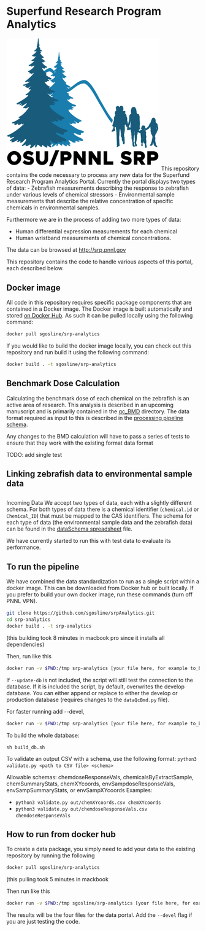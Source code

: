 # Superfund Research Program Analytics

<img src="OSU-PNNLsuperfund_Small.png"  width="400">
This repository contains the code necessary to process any new data for the Superfund Research Program Analytics Portal. Currently the portal displays two types of data:
- Zebrafish measurements describing the response to zebrafish under various levels of chemical stressors
- Environmental sample measurements that describe the relative concentration of specific chemicals in environmental samples.

Furthermore we are in the process of adding two more types of data:
- Human differential expression measurements for each chemical
- Human wristband measurements of chemical concentrations.

The data can be browsed at http://srp.pnnl.gov

This repository contains the code to handle various aspects of this portal, each described below.

## Docker image
All code in this repository requires specific package components that are contained in a Docker image. The Docker image is built automatically and stored [on Docker Hub](https://hub.docker.com/repository/docker/sgosline/srp-analytics). As such it can be pulled locally using the following command:

``` bash
docker pull sgosline/srp-analytics
```

If you would like to build the docker image locally, you can check out this repository and run build it using the following command:

``` bash
docker build . -t sgosline/srp-analytics
```


## Benchmark Dose Calculation
Calculating the benchmark dose of each chemical on the zebrafish is an active area of research. This analysis is described in an upcoming manuscript and is primarily contained in the [qc_BMD](./qc_BMD) directory. The data format required as input to this is described in the [processing pipeline schema](./schemas/processingPipelineSchema.xlsx).

Any changes to the BMD calculation will have to pass a series of tests to ensure that they work with the existing format data format


TODO: add single test

## Linking zebrafish data to environmental sample data

##
Incoming Data
We accept two types of data, each with a slightly different schema. For both types of data there is a chemical identifier (`chemical.id` or `Chemical_ID`) that must be mapped to the CAS identifiers. The schema for each type of data (the environmental sample data and the zebrafish data) can be found in the  [dataSchema spreadsheet](./dataSchemas/processingPipelineSchema.xlsx) file.

We have currently started to run this with test data to evaluate its performance.

## To run the pipeline
We have combined the data standardization to run as a single script within a docker image. This can be downloaded from Docker hub or built locally.
If you prefer to build your own docker image, run these commands (turn off PNNL VPN).

```bash
git clone https://github.com/sgosline/srpAnalytics.git
cd srp-analytics
docker build . -t srp-analytics
```

(this building took 8 minutes in macbook pro since it installs all dependencies)

Then, run like this

```bash
docker run -v $PWD:/tmp srp-analytics [your file here, for example to_be_processed/7_PAH_zf_morphology_data_2020NOV11_tall.csv] [--update-db]
```

If ```--update-db``` is not included, the script will still test the connection to the database. If it is included the script, by default, overwrites the develop database. You can either append or replace to either the develop or production database (requires changes to the ```dataQcBmd.py``` file).

For faster running add --devel,

```bash
docker run -v $PWD:/tmp srp-analytics [your file here, for example to_be_processed/7_PAH_zf_morphology_data_2020NOV11_tall.csv] --devel
```

To build the whole database:

``` 1c-enterprise
sh build_db.sh
```

To validate an output CSV with a schema, use the following format: ```python3 validate.py <path to CSV file> <schema>```

Allowable schemas: chemdoseResponseVals, chemicalsByExtractSample, chemSummaryStats, chemXYcoords, envSampdoseResponseVals, envSampSummaryStats, or envSampXYcoords
Examples:

* ```python3 validate.py out/chemXYcoords.csv chemXYcoords```
* ```python3 validate.py out/chemdoseResponseVals.csv chemdoseResponseVals```

## How to run from docker hub

To create a data package, you simply need to add your data to the existing repository by running the following

```bash
docker pull sgosline/srp-analytics
```

(this pulling took 5 minutes in mackbook

Then run like this

```bash
docker run -v $PWD:/tmp sgosline/srp-analytics [your file here, for example test_input/7_PAH_zf_morphology_data_2020NOV11_tall.csv]
```

The results will be the four files for the data portal. Add the `--devel` flag if you are just testing the code.
